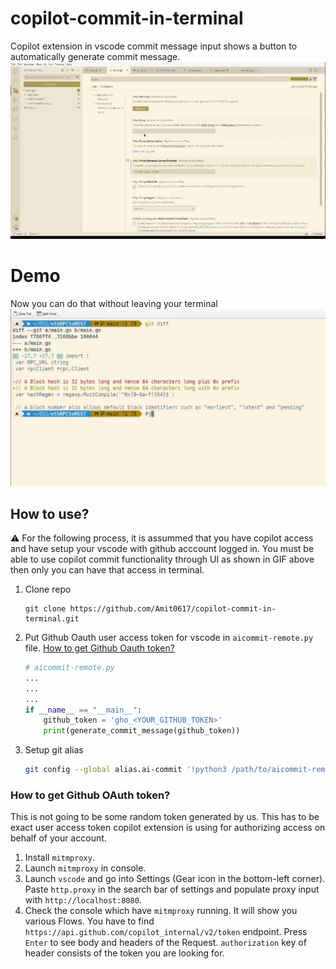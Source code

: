 # copilot-commit-in-terminal
Copilot extension in vscode commit message input shows a button to automatically generate commit message.![alt text](commit_ui.gif)

# Demo
Now you can do that without leaving your terminal
![Demo of using it in action](copilot_commit_terminal.gif)

## How to use?
⚠️ For the following process, it is assummed that you have copilot access and have setup your vscode with github acccount logged in. You must be able to use copilot commit functionality through UI as shown in GIF above then only you can have that access in terminal.
1. Clone repo
    ```
    git clone https://github.com/Amit0617/copilot-commit-in-terminal.git
    ```
2. Put Github Oauth user access token for vscode in `aicommit-remote.py` file. [How to get Github Oauth token?](https://github.com/Amit0617/copilot-commit-in-terminal/tree/main?tab=readme-ov-file#how-to-get-github-oauth-token)
    ```py
    # aicommit-remote.py
    ...
    ...
    ...
    if __name__ == "__main__":
        github_token = 'gho_<YOUR_GITHUB_TOKEN>'
        print(generate_commit_message(github_token))
    ```
3. Setup git alias
    ```bash
    git config --global alias.ai-commit '!python3 /path/to/aicommit-remote.py | git commit -F -'
    ```

### How to get Github OAuth token?
This is not going to be some random token generated by us. This has to be exact user access token copilot extension is using for authorizing access on behalf of your account.

1. Install `mitmproxy`.
2. Launch `mitmproxy` in console.
3. Launch `vscode` and go into Settings (Gear icon in the bottom-left corner). Paste `http.proxy` in the search bar of settings and populate proxy input with `http://localhost:8080`.
4. Check the console which have `mitmproxy` running. It will show you various Flows. You have to find `https://api.github.com/copilot_internal/v2/token` endpoint. Press `Enter` to see body and headers of the Request. `authorization` key of header consists of the token you are looking for.